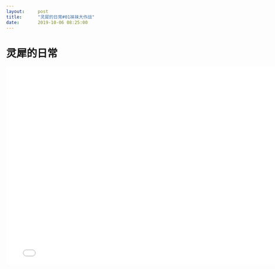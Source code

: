 ```yaml
---
layout:     post
title:      "灵犀的日常#01袜袜大作战"
date:       2019-10-06 08:25:00
---
```


# 灵犀的日常

<iframe src="//player.bilibili.com/player.html?aid=70260754&cid=121719196&page=1" width="780" height="540" scrolling="no" border="0" frameborder="no" framespacing="0" allowfullscreen="true"> </iframe>

